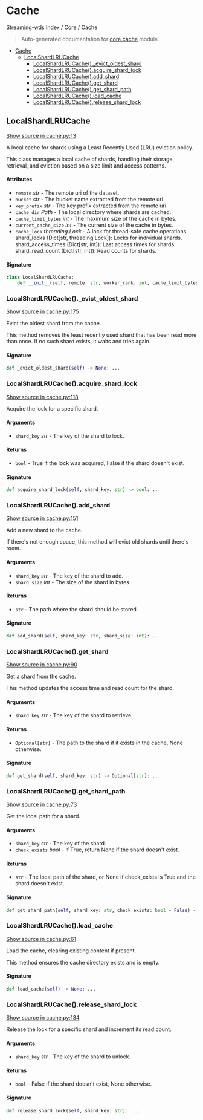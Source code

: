 # Cache

[Streaming-wds Index](../README.md#streaming-wds-index) / [Core](./index.md#core) / Cache

> Auto-generated documentation for [core.cache](../../streaming_wds/core/cache.py) module.

- [Cache](#cache)
  - [LocalShardLRUCache](#localshardlrucache)
    - [LocalShardLRUCache()._evict_oldest_shard](#localshardlrucache()_evict_oldest_shard)
    - [LocalShardLRUCache().acquire_shard_lock](#localshardlrucache()acquire_shard_lock)
    - [LocalShardLRUCache().add_shard](#localshardlrucache()add_shard)
    - [LocalShardLRUCache().get_shard](#localshardlrucache()get_shard)
    - [LocalShardLRUCache().get_shard_path](#localshardlrucache()get_shard_path)
    - [LocalShardLRUCache().load_cache](#localshardlrucache()load_cache)
    - [LocalShardLRUCache().release_shard_lock](#localshardlrucache()release_shard_lock)

## LocalShardLRUCache

[Show source in cache.py:13](../../streaming_wds/core/cache.py#L13)

A local cache for shards using a Least Recently Used (LRU) eviction policy.

This class manages a local cache of shards, handling their storage, retrieval,
and eviction based on a size limit and access patterns.

#### Attributes

- `remote` *str* - The remote uri of the dataset.
- `bucket` *str* - The bucket name extracted from the remote uri.
- `key_prefix` *str* - The key prefix extracted from the remote uri.
- `cache_dir` *Path* - The local directory where shards are cached.
- `cache_limit_bytes` *int* - The maximum size of the cache in bytes.
- `current_cache_size` *int* - The current size of the cache in bytes.
- `cache_lock` *threading.Lock* - A lock for thread-safe cache operations.
shard_locks (Dict[str, threading.Lock]): Locks for individual shards.
shard_access_times (Dict[str, int]): Last access times for shards.
shard_read_count (Dict[str, int]): Read counts for shards.

#### Signature

```python
class LocalShardLRUCache:
    def __init__(self, remote: str, worker_rank: int, cache_limit_bytes: int): ...
```

### LocalShardLRUCache()._evict_oldest_shard

[Show source in cache.py:175](../../streaming_wds/core/cache.py#L175)

Evict the oldest shard from the cache.

This method removes the least recently used shard that has been read more than once.
If no such shard exists, it waits and tries again.

#### Signature

```python
def _evict_oldest_shard(self) -> None: ...
```

### LocalShardLRUCache().acquire_shard_lock

[Show source in cache.py:118](../../streaming_wds/core/cache.py#L118)

Acquire the lock for a specific shard.

#### Arguments

- `shard_key` *str* - The key of the shard to lock.

#### Returns

- `bool` - True if the lock was acquired, False if the shard doesn't exist.

#### Signature

```python
def acquire_shard_lock(self, shard_key: str) -> bool: ...
```

### LocalShardLRUCache().add_shard

[Show source in cache.py:151](../../streaming_wds/core/cache.py#L151)

Add a new shard to the cache.

If there's not enough space, this method will evict old shards until there's room.

#### Arguments

- `shard_key` *str* - The key of the shard to add.
- `shard_size` *int* - The size of the shard in bytes.

#### Returns

- `str` - The path where the shard should be stored.

#### Signature

```python
def add_shard(self, shard_key: str, shard_size: int): ...
```

### LocalShardLRUCache().get_shard

[Show source in cache.py:90](../../streaming_wds/core/cache.py#L90)

Get a shard from the cache.

This method updates the access time and read count for the shard.

#### Arguments

- `shard_key` *str* - The key of the shard to retrieve.

#### Returns

- `Optional[str]` - The path to the shard if it exists in the cache, None otherwise.

#### Signature

```python
def get_shard(self, shard_key: str) -> Optional[str]: ...
```

### LocalShardLRUCache().get_shard_path

[Show source in cache.py:73](../../streaming_wds/core/cache.py#L73)

Get the local path for a shard.

#### Arguments

- `shard_key` *str* - The key of the shard.
- `check_exists` *bool* - If True, return None if the shard doesn't exist.

#### Returns

- `str` - The local path of the shard, or None if check_exists is True and the shard doesn't exist.

#### Signature

```python
def get_shard_path(self, shard_key: str, check_exists: bool = False) -> str: ...
```

### LocalShardLRUCache().load_cache

[Show source in cache.py:61](../../streaming_wds/core/cache.py#L61)

Load the cache, clearing existing content if present.

This method ensures the cache directory exists and is empty.

#### Signature

```python
def load_cache(self) -> None: ...
```

### LocalShardLRUCache().release_shard_lock

[Show source in cache.py:134](../../streaming_wds/core/cache.py#L134)

Release the lock for a specific shard and increment its read count.

#### Arguments

- `shard_key` *str* - The key of the shard to unlock.

#### Returns

- `bool` - False if the shard doesn't exist, None otherwise.

#### Signature

```python
def release_shard_lock(self, shard_key: str): ...
```